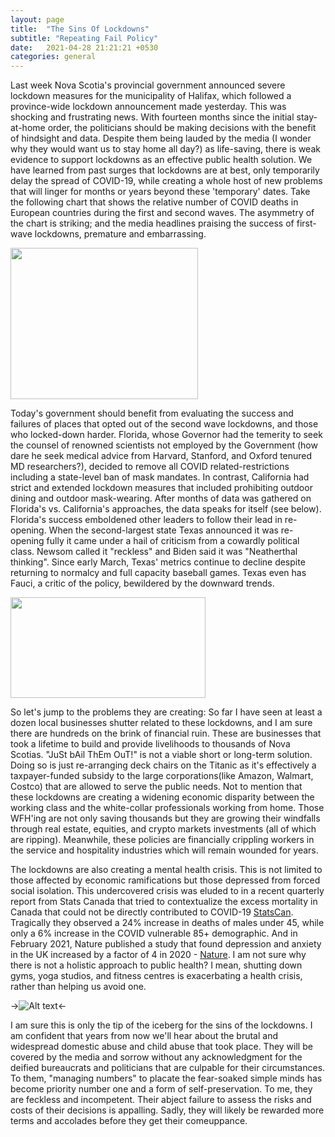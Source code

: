 ```yaml
---
layout: page
title:  "The Sins Of Lockdowns"
subtitle: "Repeating Fail Policy"
date:   2021-04-28 21:21:21 +0530
categories: general
---
```


Last week Nova Scotia's provincial government announced severe lockdown measures for the municipality of Halifax, which followed a province-wide lockdown announcement made yesterday. This was shocking and frustrating news. With fourteen months since the initial stay-at-home order, the politicians should be making decisions with the benefit of hindsight and data. Despite them being lauded by the media (I wonder why they would want us to stay home all day?) as life-saving, there is weak evidence to support lockdowns as an effective public health solution. We have learned from past surges that lockdowns are at best, only temporarily delay the spread of COVID-19, while creating a whole host of new problems that will linger for months or years beyond these 'temporary' dates.  Take the following chart that shows the relative number of COVID deaths in European countries during the first and second waves. The asymmetry of the chart is striking; and the media headlines praising the success of first-wave lockdowns, premature and embarrassing.


<img align="center" width="300" height="242" src="https://jfm-data.github.io/assets/img/second_wave.png">

Today's government should benefit from evaluating the success and failures of places that opted out of the second wave lockdowns, and those who locked-down harder. Florida, whose Governor had the temerity to seek the counsel of renowned scientists not employed by the Government (how dare he seek medical advice from Harvard, Stanford, and Oxford tenured MD researchers?), decided to remove all COVID related-restrictions including a state-level ban of mask mandates. In contrast, California had strict and extended lockdown measures that included prohibiting outdoor dining and outdoor mask-wearing. After months of data was gathered on Florida's vs. California's approaches, the data speaks for itself (see below).  Florida's success emboldened other leaders to follow their lead in re-opening. When the second-largest state Texas announced it was re-opening fully it came under a hail of criticism from a cowardly political class. Newsom called it "reckless" and Biden said it was "Neatherthal thinking". Since early March, Texas' metrics continue to decline despite returning to normalcy and full capacity baseball games. Texas even has Fauci, a critic of the policy, bewildered by the downward trends.

<img align="center" width="312" height="161" src="https://jfm-data.github.io/assets/img/fla_cali_covid.jpg">

So let's jump to the problems they are creating: So far I have seen at least a dozen local businesses shutter related to these lockdowns, and I am sure there are hundreds on the brink of financial ruin. These are businesses that took a lifetime to build and provide livelihoods to thousands of Nova Scotias. "JuSt bAil ThEm OuT!" is not a viable short or long-term solution. Doing so is just re-arranging deck chairs on the Titanic as it's effectively a taxpayer-funded subsidy to the large corporations(like Amazon, Walmart, Costco) that are allowed to serve the public needs. Not to mention that these lockdowns are creating a widening economic disparity between the working class and the white-collar professionals working from home. Those WFH'ing are not only saving thousands but they are growing their windfalls through real estate, equities, and crypto markets investments (all of which are ripping). Meanwhile, these policies are financially crippling workers in the service and hospitality industries which will remain wounded for years.

The lockdowns are also creating a mental health crisis. This is not limited to those affected by economic ramifications but those depressed from forced social isolation. This undercovered crisis was eluded to in a recent quarterly report from Stats Canada that tried to contextualize the excess mortality in Canada that could not be directly contributed to COVID-19 [StatsCan](https://www150.statcan.gc.ca/n1/en/daily-quotidien/210310/dq210310c-eng.pdf?st=fHDKnpD3). Tragically they observed a 24% increase in deaths of males under 45, while only a 6% increase in the COVID vulnerable 85+ demographic. And in February 2021, Nature published a study that found depression and anxiety in the UK increased by a factor of 4 in 2020 - [Nature](https://www.nature.com/articles/d41586-021-00175-z). I am not sure why there is not a holistic approach to public health? I mean, shutting down gyms, yoga studios, and fitness centres is exacerbating a health crisis, rather than helping us avoid one.

->![Alt text](https://jfm-data.github.io/assets/img/mental_health.png#center)<-

I am sure this is only the tip of the iceberg for the sins of the lockdowns. I am confident that years from now we'll hear about the brutal and widespread domestic abuse and child abuse that took place. They will be covered by the media and sorrow without any acknowledgment for the deified bureaucrats and politicians that are culpable for their circumstances. To them, "managing numbers" to placate the fear-soaked simple minds has become priority number one and a form of self-preservation. To me, they are feckless and incompetent. Their abject failure to assess the risks and costs of their decisions is appalling. Sadly, they will likely be rewarded more terms and accolades before they get their comeuppance. 
